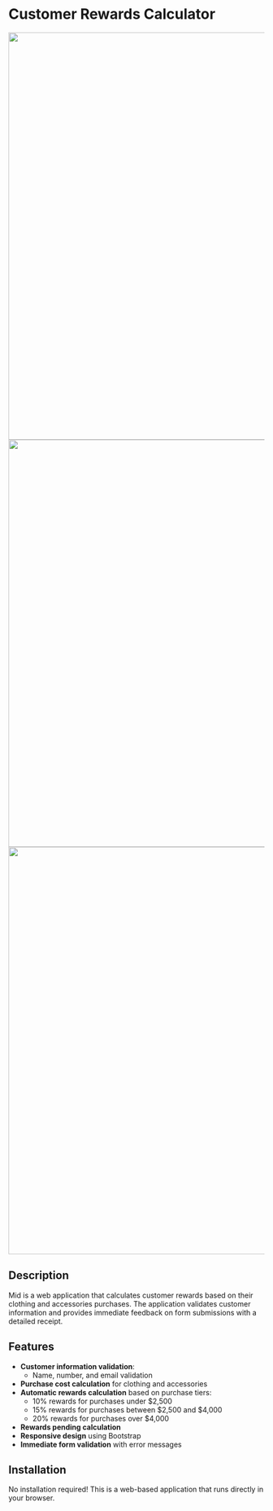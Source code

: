 # Customer Rewards Calculator
<img src="https://github.com/user-attachments/assets/5688c397-f21b-4c4a-aab9-3e7df313335c" width="800" />
<img src="https://github.com/user-attachments/assets/0902f613-bc0b-4884-acc1-1288601f2dfd" width="800" />
<img src="https://github.com/user-attachments/assets/2705ffbb-2127-4a73-839c-f3b9980b5bd3" width="800" />

## Description
Mid is a web application that calculates customer rewards based on their clothing and accessories purchases. The application validates customer information and provides immediate feedback on form submissions with a detailed receipt.

## Features
- **Customer information validation**:
  - Name, number, and email validation
- **Purchase cost calculation** for clothing and accessories
- **Automatic rewards calculation** based on purchase tiers:
  - 10% rewards for purchases under $2,500
  - 15% rewards for purchases between $2,500 and $4,000
  - 20% rewards for purchases over $4,000
- **Rewards pending calculation**
- **Responsive design** using Bootstrap
- **Immediate form validation** with error messages

## Installation
No installation required! This is a web-based application that runs directly in your browser.
